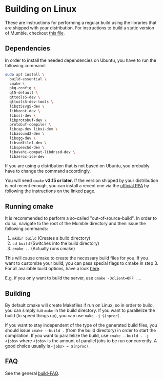 # Building on Linux

These are instructions for performing a regular build using the libraries that are shipped with your distribution. For instructions to build a static
version of Mumble, checkout [this file](build_static.md).

## Dependencies

In order to install the needed dependencies on Ubuntu, you have to run the following command:
```bash
sudo apt install \
  build-essential \
  cmake \
  pkg-config \
  qt5-default \
  qttools5-dev \
  qttools5-dev-tools \
  libqt5svg5-dev \
  libboost-dev \
  libssl-dev \
  libprotobuf-dev \
  protobuf-compiler \
  libcap-dev libxi-dev \
  libasound2-dev \
  libogg-dev \
  libsndfile1-dev \
  libspeechd-dev \
  libavahi-compat-libdnssd-dev \
  libzeroc-ice-dev
```

If you are using a distribution that is not based on Ubuntu, you probably have to change the command accordingly.

You will need `cmake` **v3.15 or later**. If the version shipped by your distribution is not recent enough, you can install a recent one via the
[official PPA](https://apt.kitware.com/) by following the instructions on the linked page.


## Running cmake

It is recommended to perform a so-called "out-of-source-build". In order to do so, navigate to the root of the Mumble directory and then issue the
following commands:
1. `mkdir build` (Creates a build directory)
2. `cd build` (Switches into the build directory)
3. `cmake ..` (Actually runs cmake)

This will cause cmake to create the necessary build files for you. If you want to customize your build, you can pass special flags to cmake in step 3.
For all available build options, have a look [here](cmake_options.md).

E.g. if you only want to build the server, use `cmake -Dclient=OFF ..`.


## Building

By default cmake will create Makefiles if run on Linux, so in order to build, you can simply run `make` in the build directory. If you want to
parallelize the build (to speed things up), you can use `make -j $(nproc)`.

If you want to stay independent of the type of the generated build files, you should issue `cmake --build .` (from the build directory) in order to
start the compilation. If you want to parallelize the build, use `cmake --build . -j <jobs>` where `<jobs>` is the amount of parallel jobs to be run
concurrently. A good choice usually is `<jobs> = $(nproc)`.


## FAQ

See the general [build-FAQ](faq.md).
